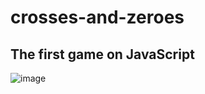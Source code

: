 ﻿# crosses-and-zeroes

## The first game on JavaScript

![image](https://user-images.githubusercontent.com/74569011/182667513-c7603e35-57a2-47f1-bc94-e80856bc5dd7.png)
